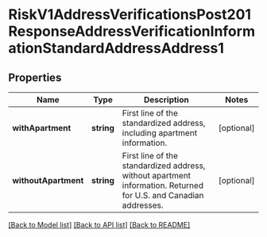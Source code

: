 # RiskV1AddressVerificationsPost201ResponseAddressVerificationInformationStandardAddressAddress1

## Properties
Name | Type | Description | Notes
------------ | ------------- | ------------- | -------------
**withApartment** | **string** | First line of the standardized address, including apartment information. | [optional] 
**withoutApartment** | **string** | First line of the standardized address, without apartment information. Returned for U.S. and Canadian addresses. | [optional] 

[[Back to Model list]](../README.md#documentation-for-models) [[Back to API list]](../README.md#documentation-for-api-endpoints) [[Back to README]](../README.md)



